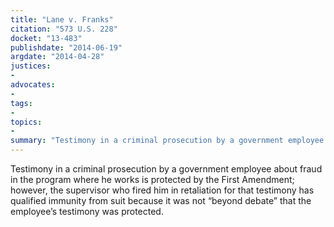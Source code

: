 ```yaml
---
title: "Lane v. Franks"
citation: "573 U.S. 228"
docket: "13-483"
publishdate: "2014-06-19"
argdate: "2014-04-28"
justices:
- 
advocates:
- 
tags:
- 
topics:
- 
summary: "Testimony in a criminal prosecution by a government employee about fraud in the program where he works is protected by the First Amendment; however, the supervisor who fired him in retaliation for that testimony has qualified immunity from suit because it was not “beyond debate” that the employee’s testimony was protected."
---
```

Testimony in a criminal prosecution by a government employee about fraud in the program where he works is protected by the First Amendment; however, the supervisor who fired him in retaliation for that testimony has qualified immunity from suit because it was not “beyond debate” that the employee’s testimony was protected.

